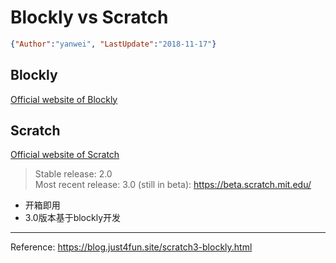 # Blockly vs Scratch

<link rel="stylesheet" href="https://yanwei.github.io/auto-number-title.css" />

```json
{"Author":"yanwei", "LastUpdate":"2018-11-17"}
```

## Blockly

[Official website of Blockly](https://developers.google.com/blockly/)

## Scratch

[Official website of Scratch](https://scratch.mit.edu/)

> Stable release: 2.0<br>
> Most recent release: 3.0 (still in beta): <https://beta.scratch.mit.edu/>

* 开箱即用
* 3.0版本基于blockly开发

---
Reference: <https://blog.just4fun.site/scratch3-blockly.html>

